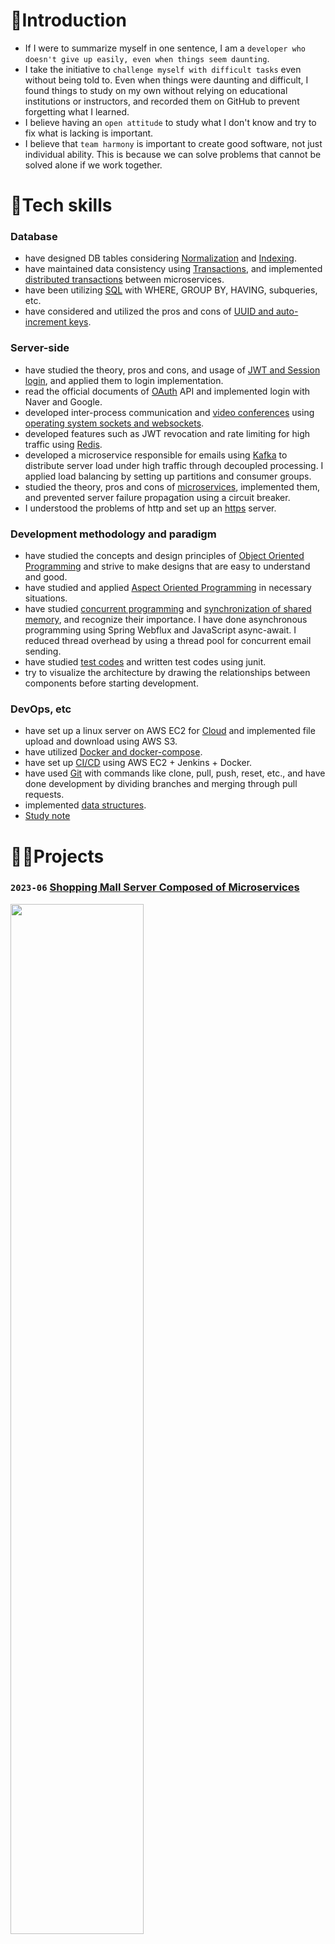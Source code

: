 # 🙌Introduction
- If I were to summarize myself in one sentence, I am a `developer who doesn't give up easily, even when things seem daunting`.
- I take the initiative to `challenge myself with difficult tasks` even without being told to. Even when things were daunting and difficult, I found things to study on my own without relying on educational institutions or instructors, and recorded them on GitHub to prevent forgetting what I learned.
- I believe having an `open attitude` to study what I don't know and try to fix what is lacking is important.
- I believe that `team harmony` is important to create good software, not just individual ability. This is because we can solve problems that cannot be solved alone if we work together.

# 🌠Tech skills
### Database
- have designed DB tables considering [Normalization](https://github.com/vacu9708/Fundamental-knowledge/tree/main/Database/Normalization) and [Indexing](https://github.com/vacu9708/Fundamental-knowledge/tree/main/Database/Indexing).
- have maintained data consistency using [Transactions](https://github.com/vacu9708/Fundamental-knowledge/tree/main/Database/Transaction), and implemented [distributed transactions](https://github.com/vacu9708/Fundamental-knowledge/tree/main/Web%20development/Server-side/Microservices%20architecture/Saga%20pattern) between microservices.
- have been utilizing [SQL](https://github.com/vacu9708/Algorithm/tree/main/Algorithm%20traning/SQL%20training) with WHERE, GROUP BY, HAVING, subqueries, etc.
- have considered and utilized the pros and cons of [UUID and auto-increment keys](https://github.com/vacu9708/Fundamental-knowledge/tree/main/Database/UUID%20VS%20Sequential%20as%20a%20primary%20key).
### Server-side
- have studied the theory, pros and cons, and usage of [JWT and Session login](https://github.com/vacu9708/Fundamental-knowledge/tree/main/Web%20development/Auth/JWT%2C%20session), and applied them to login implementation.
- read the official documents of [OAuth](https://github.com/vacu9708/Fundamental-knowledge/tree/main/Web%20development/Auth/OAuth) API and implemented login with Naver and Google.
- developed inter-process communication and [video conferences](https://github.com/vacu9708/video-conference) using [operating system sockets and websockets](https://github.com/vacu9708/Fundamental-knowledge/tree/main/Web%20development/Socket%20(websocket)).
- developed features such as JWT revocation and rate limiting for high traffic using [Redis](https://github.com/vacu9708/Fundamental-knowledge/tree/main/Database/Redis).
- developed a microservice responsible for emails using [Kafka](https://github.com/vacu9708/Tools-etc/tree/main/Messaging%20system(Kafka)) to distribute server load under high traffic through decoupled processing. I applied load balancing by setting up partitions and consumer groups.
- studied the theory, pros and cons of [microservices](https://github.com/vacu9708/Fundamental-knowledge/tree/main/Web%20development/Server-side/Microservices%20architecture/Concepts), implemented them, and prevented server failure propagation using a circuit breaker.
- I understood the problems of http and set up an [https](https://github.com/vacu9708/Fundamental-knowledge/tree/main/Web%20development/Security/Encryption) server.
### Development methodology and paradigm
- have studied the concepts and design principles of [Object Oriented Programming](https://github.com/vacu9708/Fundamental-knowledge/tree/main/Development%20methodology%20and%20paradigm/Object%20Oriented%20Programming) and strive to make designs that are easy to understand and good.
- have studied and applied [Aspect Oriented Programming](https://github.com/vacu9708/Fundamental-knowledge/tree/main/Development%20methodology%20and%20paradigm/Aspect%20Orient%20Programming) in necessary situations.
- have studied [concurrent programming](https://github.com/vacu9708/Fundamental-knowledge/tree/main/Development%20methodology%20and%20paradigm/Concurrent%20programming) and [synchronization of shared memory](https://github.com/vacu9708/Fundamental-knowledge/tree/main/Operating%20system/Process%20synchronization), and recognize their importance. I have done asynchronous programming using Spring Webflux and JavaScript async-await. I reduced thread overhead by using a thread pool for concurrent email sending.
- have studied [test codes](https://github.com/vacu9708/Fundamental-knowledge/tree/main/Development%20methodology%20and%20paradigm/DevOps/Testing) and written test codes using junit.
- try to visualize the architecture by drawing the relationships between components before starting development.
### DevOps, etc
- have set up a linux server on AWS EC2 for [Cloud](https://github.com/vacu9708/Fundamental-knowledge/tree/main/Web%20development/Server-side/Cloud) and implemented file upload and download using AWS S3.
- have utilized [Docker and docker-compose](https://github.com/vacu9708/Fundamental-knowledge/tree/main/Development%20methodology%20and%20paradigm/DevOps/Containerization).
- have set up [CI/CD](https://github.com/vacu9708/Fundamental-knowledge/tree/main/Development%20methodology%20and%20paradigm/DevOps/CI%2CCD) using AWS EC2 + Jenkins + Docker.
- have used [Git](https://github.com/vacu9708/Tools-etc/tree/main/Git) with commands like clone, pull, push, reset, etc., and have done development by dividing branches and merging through pull requests.
- implemented [data structures](https://github.com/vacu9708/Data-structure).
- [Study note](https://github.com/vacu9708/Fundamental-knowledge)

# 🧑‍🏭Projects
### `2023-06` [Shopping Mall Server Composed of Microservices](https://github.com/vacu9708/Shopping-mall)
<img src="https://github.com/vacu9708/WHO-AM-I/assets/67142421/b388707e-59d4-4d83-b6cf-bf83fbab1d02" width="65%"><br>
<img src="https://github.com/vacu9708/WHO-AM-I/assets/67142421/afd85c78-3db2-4f34-85b7-e2e04dbc0e4b" width="65%"><br>
- Developed necessary APIs for a shopping mall based on Spring.
- Visualized the architecture before writing code.
- Strived to handle large-scale traffic with distributed systems, load balancing, message queues, asynchronous processing, Redis, JWT, etc.
---

### `2022-09` [Video Conference](https://github.com/vacu9708/video-conference)
<img src="https://github.com/vacu9708/WHO-AM-I/assets/67142421/17c4c315-af24-4067-8def-6413399343e0" width="70%"><br>
- Developed a web page where more than 3 people can chat and video call using React and the JavaScript built-in API webRTC.
- Applied https to comply with browser security policies.
---

### `2022-05` [Parking Information Notifier](https://github.com/vacu9708/Smart-CCTV)
<img src="https://github.com/vacu9708/WHO-AM-I/assets/67142421/9a6fa318-5d00-458c-bb5e-03a3105114cf" width="70%"><br>
- Developed an embedded system that tracks cars and displays parking information on LEDs using Python, Arduino, Raspberry Pi, etc.
- The goal is to reduce the time wasted when looking for a parking space.
---

### `2020-04` [Guitar Tuner](https://github.com/vacu9708/Guitar-tuner)
![image](https://github.com/vacu9708/WHO-AM-I/assets/67142421/343937f2-4515-4fd1-91eb-ee834690f735)<br>
<img src="https://github.com/vacu9708/WHO-AM-I/assets/67142421/5a4266c7-eaea-4b97-96ae-4e87b6524b30" width="60%"><br>
- Developed an embedded system to assist in tuning instruments.
- Researched how sound analyzers work and gained understanding of how the mathematics of signal processing is applied in real life while studying [Fast Fourier Transform](https://github.com/vacu9708/Signal-processing/tree/main/Fourier%20transform).

### Side projects
- (Python selenium, C#, etc) : Developed [New information notifier](https://github.com/vacu9708/Information_notifier) that notifies updates on specified web pages using Selenium and C#.
- (Typescript, React, expressJS, etc) : Developed [To-do list](https://github.com/vacu9708/To-do-list), [nestJS asssignment](https://github.com/vacu9708/nestjs_assignment_before_interview), etc
- (C++, winAPI) : Developed [Hack game memory](https://github.com/vacu9708/hacking) utilizing the characteristic of manual [memory management](https://github.com/vacu9708/Fundamental-knowledge/tree/main/Etc/Automatic%20memory%20management) and [simple](https://github.com/vacu9708/Red-light-green-light) [games](https://github.com/vacu9708/Dodge-pieces-of-poop), etc
---

# 🥇Achievements
- `2022.12.14` Incheon National University LINC 3.0 Business Group [2022 LINC3.0 Capstone Design Competition]
  - "Indoor Parking Lot Parking Space Entry/Exit Prediction Notification Light System", **1st Place**
<br>![image](https://github.com/vacu9708/WHO-AM-I/assets/67142421/26245bd0-e14d-4eeb-97d2-382cf17eaf04)

# 😃Languages
I am a native Korean speaker and enjoy studying foreign languages.
- **English**: Business english
- **Español**: Capable of daily conversation

# 👨‍🎓Education
Incheon National University, Embedded Systems Engineering, Bachelor's Degree
